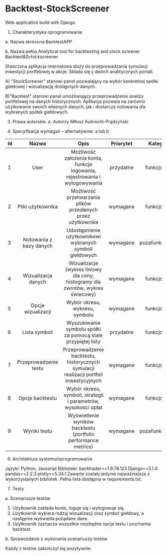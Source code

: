 # Backtest-StockScreener
Web application build with Django.

1. Charakterystyka oprogramowania

a. Nazwa skrócona
BacktestAPP

b. Nazwa pełna
Analytical tool for backtesting and stock screener 
Backtest&Sctockscreener

Stworzona aplikacja internetowa służy do przeprowadzania symulacji inwestycji portfelowej w akcje.
Składa się z dwóch analitycznych portali. 

A) "StockScreener" stanowi panel pozwalający na wybór konkretnej spółki giełdowej i wizualizację dostępnych danych.

B)"Backtest" stanowi panel umożliwiający przeprowadzenie analizy portfelowej na danych historycznych.
Aplikacja pozwala na zarówno użytkowanie swoich własnych danych, jak i dostarcza notowania dla wybranych spółek giełdowych. 

3. Prawa autorskie.
a. Autorzy
Miłosz Aubrecht-Prądzyński

5. Specyfikacja wymagań – alternatywnie: a lub b

| Id  | Nazwa                  | Opis                                                                 | Priorytet  | Kategoria        |
| --- |:----------------------:|:-------------------------------------------------------------------:|:----------:|:----------------:|
| 1   | User                   | Możliwość założenia konta, funkcje logowania, rejestrowania i wylogowywania | przydatne  | funkcjonalne     |
| 2   | Pliki użytkownika       | Możliwość przetwarzania plików przesłanych przez użytkownika         | wymagane   | funkcjonalne     |
| 3   | Notowania z bazy danych | Udostępnienie użytkownikowi wybranych symboli giełdowych              | wymagane   | pozafunkcjonalne  |
| 4   | Wizualizacja danych     | Wizualizacje (wykres liniowy dla ceny, histogramy dla zwrotów, wykres świecowy) | wymagane   | funkcjonalne     |
| 5   | Opcje wizualizacji     | Wybór okresu, wykresu, symbolu | wymagane   | funkcjonalne     |
| 6    | Lista symboli           | Wyszukiwanie symbolu spółki za pomocą stale przypiętej listy         | przydatne  | funkcjonalne     |
| 7   | Przeprowadzenie testu   | Przeprowadzenie backtestu, historycznych symulacji realizacji portfeli inwestycyjnych | wymagane   | funkcjonalne     |
| 8   | Opcje backtestu     | Wybór okresu, symboli, strategii i parametrów, wysokości opłat   | wymagane   | funkcjonalne     |
| 9   | Wyniki testu            | Wyświetlenie wyników backtestu (portfolio performance metrics)       | wymagane   | pozafunkcjonalne |


6. Architektura systemu/oprogramowania

Języki:
Python, Javasript
Biblioteki:
backtrader==1.9.78.123
Django==5.1.4
pandas==2.2.3
plotly==5.24.1
Zawarte zostały jedynie najważniejsze z wykorzystanych bibliotek. Pełna lista dostępna w requirements.txt.

7. Testy
   
a. Scenariusze testów

1) Użytkownik zakłada konto, loguje się i wylogowuje się.
2) Uzytkownik wybiera rodzaj wizualizacji oraz symbol giełdowy, a następnie wyświetla pożądane dane.
3) Uzytkownik zaznacza wszystkie niezbędne opcje testu i uruchamia backtest.
   
b. Sprawozdanie z wykonania scenariuszy testów

Każdy z testów zakończył się pozytywnie.

